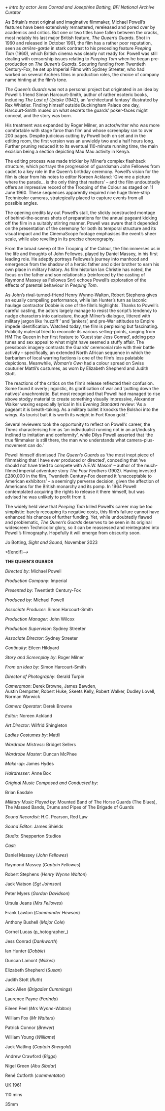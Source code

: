 
_+ intro by actor Jess Conrad and Josephine Botting, BFI National  Archive Curator_

As Britain’s most original and imaginative filmmaker, Michael Powell’s features have been extensively remastered, rereleased and pored over by academics and critics. But one or two titles have fallen between the cracks, most notably his last major British feature, _The Queen’s Guards_. Shot in 1960 and released in October 1961, the film has a rather poor reputation, seen as _arrière-garde_ in stark contrast to his preceding feature _Peeping Tom_ (1960), which British cinema was clearly not ready for. Powell was still dealing with censorship issues relating to _Peeping Tom_ when he began pre-production on _The Queen’s Guards_. Securing funding from Twentieth Century-Fox, he set up Imperial Films with Sydney Streeter, who had worked on several Archers films in production roles, the choice of company name hinting at the film’s tone.

_The Queen’s Guards_ was not a personal project but originated in an idea by Powell’s friend Simon Harcourt-Smith, author of rather esoteric books, including _The Last of Uptake_ (1942), an ‘architectural fantasy’ illustrated by Rex Whistler. Finding himself outside Buckingham Palace one day, Harcourt-Smith mused on what secrets the guards’ poker-faces might conceal, and the story was born.

His treatment was expanded by Roger Milner, an actor/writer who was more comfortable with stage farce than film and whose screenplay ran to over 200 pages. Despite judicious cutting by Powell both on set and in the editing room, the first version was an unwieldy two and a half hours long. Further pruning reduced it to its eventual 110-minute running time, the main excision being a section depicting Mau Mau activity in Kenya.

The editing process was made trickier by Milner’s complex flashback structure, which portrays the progression of guardsman John Fellowes from cadet to a key role in the Queen’s birthday ceremony. Powell’s vision for the film is clear from his notes to editor Noreen Ackland: ‘Give me a picture where the parade… is the only thing that matters’ – and the film undoubtedly offers an impressive record of the Trooping of the Colour as staged on 11 June 1960. These sequences apparently required nine huge three-strip Technicolor cameras, strategically placed to capture events from all possible angles.

The opening credits lay out Powell’s stall, the slickly constructed montage of behind-the-scenes shots of preparations for the annual pageant kicking off the film in a suitably stirring manner. Powell was aware that it depended on the presentation of the ceremony for both its temporal structure and its visual impact and the CinemaScope footage emphasises the event’s sheer scale, while also revelling in its precise choreography.

From the broad sweep of the Trooping of the Colour, the film immerses us in the life and thoughts of John Fellowes, played by Daniel Massey, in his first leading role. He adeptly portrays Fellowes’s journey into manhood and emergence from the shadow of a heroic father and older brother to earn his own place in military history. As film historian Ian Christie has noted, the focus on the father and son relationship (reinforced by the casting of Raymond Massey as Fellowes Snr) echoes Powell’s exploration of the effects of parental behaviour in _Peeping Tom_.

As John’s rival-turned-friend Henry Wynne-Walton, Robert Stephens gives an equally compelling performance, while Ian Hunter’s turn as laconic haulage contractor Dobbie is one of the film’s highlights. Thanks to Powell’s careful casting, the actors largely manage to resist the script’s tendency to nudge characters into caricature, though Milner’s dialogue, littered with military jargon like ‘huzziff ’ and ‘jankers’, and pre-War attitudes to Empire impede identification. Watched today, the film is perplexing but fascinating. Publicity material tried to reconcile its various selling-points, ranging from HM The Queen in her first feature to ‘Guest star Jess Conrad’, adding pop tunes and sex appeal to what might have seemed a stuffy affair. The pressbook imagery contrasts the Guards’ ceremonial role with their battle activity – specifically, an extended North African sequence in which the barbarism of local warring factions is one of the film’s less palatable depictions. Meanwhile, _Woman’s Own_ had a colour spread on Swiss couturier Mattli’s costumes, as worn by Elizabeth Shepherd and Judith Stott.

The reactions of the critics on the film’s release reflected their confusion. Some found it overly jingoistic, its glorification of war and ‘putting down the natives’ anachronistic. But most recognised that Powell had managed to rise above stodgy material to create something visually impressive, Alexander Walker waxing especially lyrical in his _Evening Standard_ review: ‘As a pageant it is breath-taking. As a military ballet it knocks the Bolshoi into the wings. As tourist bait it is worth its weight in Fort Knox gold.’

Several reviewers took the opportunity to reflect on Powell’s career, the _Times_ characterising him as ‘an individualist running riot in an art/industry inclined to imitation and conformity’, while Dilys Powell asserted that ‘the true filmmaker is still there, the man who understands what camera-plus-movement can do.’

Powell himself dismissed _The Queen’s Guards_ as ‘the most inept piece of filmmaking that I have ever produced or directed’, conceding that ‘we should not have tried to compete with A.E.W. Mason’ – author of the much-filmed imperial adventure story _The Four Feathers_ (1902). Having invested £280,000 in the film, Twentieth Century-Fox deemed it ‘unacceptable to American exhibitors’ – a seemingly perverse decision, given the affection of Americans for the British monarchy and its pomp. In 1964 Powell contemplated acquiring the rights to release it there himself, but was advised he was unlikely to profit from it.

The widely held view that _Peeping Tom_ killed Powell’s career may be too simplistic: barely recouping its negative costs, this film’s failure cannot have enhanced his chances of further funding. Yet, while undoubtedly flawed and problematic, _The Queen’s Guards_ deserves to be seen in its original widescreen Technicolor glory, so it can be reassessed and reintegrated into Powell’s filmography. Hopefully it will emerge from obscurity soon.

Jo Botting, _Sight and Sound_, November 2023

<![endif]-->

**THE QUEEN’S GUARDS**

_Directed by_: Michael Powell

_Production Company_: Imperial

_Presented by:_ Twentieth Century-Fox

_Produced by_: Michael Powell

_Associate Producer_: Simon Harcourt-Smith

_Production Manager_: John Wilcox

_Production Supervisor_: Sydney Streeter

_Associate Director_: Sydney Streeter

_Continuity_: Eileen Hildyard

_Story and Screenplay by_: Roger Milner

_From an idea by_: Simon Harcourt-Smith

_Director of Photography_: Gerald Turpin

_Cameraman_: Derek Browne, James Bawden,  
Austin Dempster, Robert Huke, Skeets Kelly, Robert Walker, Dudley Lovell, Norman Warwick

_Camera Operator_: Derek Browne

_Editor_: Noreen Ackland

_Art Director_: Wilfrid Shingleton

_Ladies Costumes by_: Mattli

_Wardrobe Mistress_: Bridget Sellers

_Wardrobe Master:_ Duncan McPhee

_Make-up_: James Hydes

_Hairdresser_: Anne Box

_Original Music Composed and Conducted by_:

Brian Easdale

_Military Music Played by_: Mounted Band of The Horse Guards (The Blues), The Massed Bands, Drums and Pipes of The Brigade of Guards

_Sound Recordist_: H.C. Pearson, Red Law

_Sound Editor_: James Shields

_Studio_: Shepperton Studios

_Cast:_

Daniel Massey (_John Fellowes_)

Raymond Massey (_Captain Fellowes_)

Robert Stephens (_Henry Wynne Walton_)

Jack Watson (_Sgt Johnson_)

Peter Myers (_Gordon Davidson_)

Ursula Jeans (_Mrs Fellowes_)

Frank Lawton (_Commander Hewson_)

Anthony Bushell (_Major Cole_)

Cornel Lucas (p_hotographer_)

Jess Conrad (_Dankworth_)

Ian Hunter (_Dobbie_)

Duncan Lamont (_Wilkes_)

Elizabeth Shepherd (_Susan_)

Judith Stott (_Ruth_)

Jack Allen (_Brigadier Cummings_)

Laurence Payne (_Farinda_)

Eileen Peel (_Mrs Wynne-Walton_)

William Fox (_Mr Walters_)

Patrick Connor (_Brewer_)

William Young (_Williams_)

Jack Watling (_Captain Shergold_)

Andrew Crawford (_Biggs_)

Nigel Green (_Abu Sibdar_)

René Cutforth (_commentator_)

UK 1961

110 mins

35mm
<!--stackedit_data:
eyJoaXN0b3J5IjpbLTE3MjUzNDY5NzBdfQ==
-->